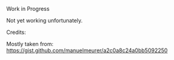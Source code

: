 Work in Progress

Not yet working unfortunately.

Credits:

Mostly taken from: https://gist.github.com/manuelmeurer/a2c0a8c24a0bb5092250
